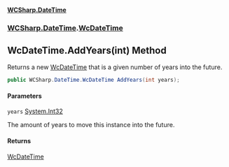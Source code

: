 #### [WCSharp\.DateTime](README.md 'README')
### [WCSharp\.DateTime](WCSharp.DateTime.md 'WCSharp\.DateTime').[WcDateTime](WCSharp.DateTime.WcDateTime.md 'WCSharp\.DateTime\.WcDateTime')

## WcDateTime\.AddYears\(int\) Method

Returns a new [WcDateTime](WCSharp.DateTime.WcDateTime.md 'WCSharp\.DateTime\.WcDateTime') that is a given number of years into the future\.

```csharp
public WCSharp.DateTime.WcDateTime AddYears(int years);
```
#### Parameters

<a name='WCSharp.DateTime.WcDateTime.AddYears(int).years'></a>

`years` [System\.Int32](https://learn.microsoft.com/en-us/dotnet/api/system.int32 'System\.Int32')

The amount of years to move this instance into the future\.

#### Returns
[WcDateTime](WCSharp.DateTime.WcDateTime.md 'WCSharp\.DateTime\.WcDateTime')